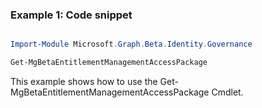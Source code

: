 ### Example 1: Code snippet

```powershell

Import-Module Microsoft.Graph.Beta.Identity.Governance

Get-MgBetaEntitlementManagementAccessPackage

```
This example shows how to use the Get-MgBetaEntitlementManagementAccessPackage Cmdlet.

